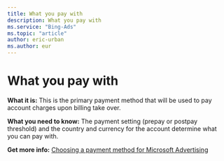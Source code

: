 ```yaml
---
title: What you pay with
description: What you pay with
ms.service: "Bing-Ads"
ms.topic: "article"
author: eric-urban
ms.author: eur
---
```


# What you pay with

**What it is:** This is the primary payment method that will be used to pay account charges upon billing take over.

**What you need to know:** The payment setting (prepay or postpay threshold) and the country and currency for the account determine what you can pay with.

**Get more info:** [Choosing a payment method for Microsoft Advertising](../hlp_BA_CONC_PaymentMethodsV2.md)


